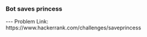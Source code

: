 <h3>Bot saves princess</h3>
---
Problem Link:<br/>
https://www.hackerrank.com/challenges/saveprincess